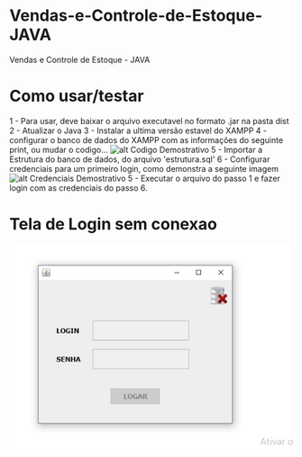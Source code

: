 # Vendas-e-Controle-de-Estoque-JAVA
Vendas e Controle de Estoque - JAVA

# Como usar/testar
1 - Para usar, deve baixar o arquivo executavel no formato .jar na pasta dist
2 - Atualizar o Java
3 - Instalar a ultima versão estavel do XAMPP
4 - configurar o banco de dados do XAMPP com as informações do seguinte print, ou mudar o codigo...
![alt Codigo Demostrativo](credenciais_codigo)
5 - Importar a Estrutura do banco de dados, do arquivo 'estrutura.sql'
6 - Configurar credenciais para um primeiro login, como demonstra a seguinte imagem
![alt Credenciais Demostrativo](credenciais)
5 - Executar o arquivo do passo 1 e fazer login com as credenciais do passo 6.



# Tela de Login sem conexao
![alt Tela de Login, sem conexão](https://raw.githubusercontent.com/ErnaniMontanari/Vendas-e-Controle-de-Estoque-JAVA/master/prints/login_off.jpg)
